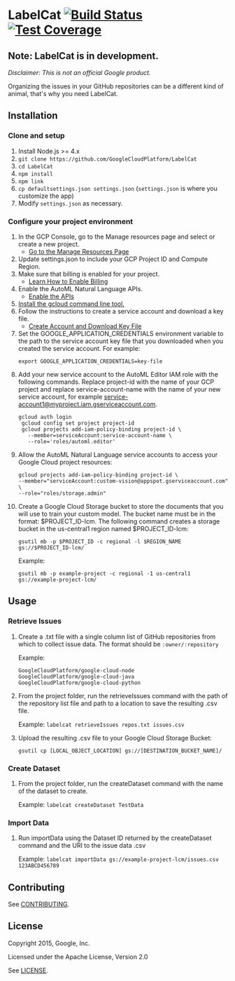 # LabelCat [![Build Status](https://travis-ci.org/GoogleCloudPlatform/LabelCat.svg)](https://travis-ci.org/GoogleCloudPlatform/LabelCat) [![Test Coverage](https://coveralls.io/repos/GoogleCloudPlatform/LabelCat/badge.svg?branch=master&service=github)](https://coveralls.io/github/GoogleCloudPlatform/LabelCat?branch=master)

## Note: LabelCat is in development.

_Disclaimer: This is not an official Google product._

Organizing the issues in your GitHub repositories can be a different kind of
animal, that's why you need LabelCat.

## Installation

### Clone and setup

1. Install Node.js >= 4.x
1. `git clone https://github.com/GoogleCloudPlatform/LabelCat`
1. `cd LabelCat`
1. `npm install`
1. `npm link`
1. `cp defaultsettings.json settings.json` (`settings.json` is where you customize the app)
1. Modify `settings.json` as necessary.

### Configure your project environment

1. In the GCP Console, go to the Manage resources page and select or create a new project.
   * [Go to the Manage Resources Page](https://console.cloud.google.com/cloud-resource-manager?_ga=2.144772156.-906058837.1536100239)
1. Update settings.json to include your GCP Project ID and Compute Region.
1. Make sure that billing is enabled for your project.
   * [Learn How to Enable Billing](https://cloud.google.com/billing/docs/how-to/modify-project)
1. Enable the AutoML Natural Language APIs.
   * [Enable the APIs](https://console.cloud.google.com/flows/enableapi?apiid=storage-component.googleapis.com,automl.googleapis.com,storage-api.googleapis.com&redirect=https://console.cloud.google.com&_ga=2.249562766.-906058837.1536100239)
1. [Install the gcloud command line tool.](https://cloud.google.com/sdk/downloads#interactive)
1. Follow the instructions to create a service account and download a key file.
   * [Create Account and Download Key File](https://cloud.google.com/iam/docs/creating-managing-service-accounts#creating_a_service_account)
1. Set the GOOGLE_APPLICATION_CREDENTIALS environment variable to the path to the service account key file that you downloaded when you created the service account. For example:
    ```
    export GOOGLE_APPLICATION_CREDENTIALS=key-file
    ```
1. Add your new service account to the AutoML Editor IAM role with the following commands. Replace project-id with the name of your GCP project and replace service-account-name with the name of your new service account, for example service-account1@myproject.iam.gserviceaccount.com.
    ```
    gcloud auth login
     gcloud config set project project-id
     gcloud projects add-iam-policy-binding project-id \
       --member=serviceAccount:service-account-name \
       --role='roles/automl.editor'
    ```
1. Allow the AutoML Natural Language service accounts to access your Google Cloud project resources:
    ```
    gcloud projects add-iam-policy-binding project-id \
    --member="serviceAccount:custom-vision@appspot.gserviceaccount.com" \
    --role="roles/storage.admin"
    ```
1. Create a Google Cloud Storage bucket to store the documents that you will use to train your custom model. The bucket name must be in the format: $PROJECT_ID-lcm. The following command creates a storage bucket in the us-central1 region named $PROJECT_ID-lcm:
    ```
    gsutil mb -p $PROJECT_ID -c regional -l $REGION_NAME gs://$PROJECT_ID-lcm/
    ```
    Example:
    ```
    gsutil mb -p example-project -c regional -1 us-central1 gs://example-project-lcm/
    ```
## Usage
### Retrieve Issues
1. Create a .txt file with a single column list of GitHub repositories from which to collect issue data. The format should be ```:owner/:repository```

   Example:
   ```
   GoogleCloudPlatform/google-cloud-node
   GoogleCloudPlatform/google-cloud-java
   GoogleCloudPlatform/google-cloud-python
   ```
1. From the project folder, run the retrieveIssues command with the path of the repository list file and path to a location to save the resulting .csv file.

    Example: ``` labelcat retrieveIssues repos.txt issues.csv ```
1. Upload the resulting .csv file to your Google Cloud Storage Bucket:

    ```gsutil cp [LOCAL_OBJECT_LOCATION] gs://[DESTINATION_BUCKET_NAME]/ ```

### Create Dataset
1. From the project folder, run the createDataset command with the name of the dataset to create.

    Example: ```labelcat createDataset TestData```

### Import Data
1. Run importData using the Dataset ID returned by the createDataset command and the URI to the issue data .csv

     Example: ```labelcat importData gs://example-project-lcm/issues.csv 123ABCD456789```

## Contributing

See [CONTRIBUTING][3].

## License

Copyright 2015, Google, Inc.

Licensed under the Apache License, Version 2.0

See [LICENSE][4].

[1]: https://github.com/jmdobry
[2]: https://cloud.google.com/sdk/
[3]: https://github.com/GoogleCloudPlatform/LabelCat/blob/master/CONTRIBUTING.md
[4]: https://github.com/GoogleCloudPlatform/LabelCat/blob/master/LICENSE

